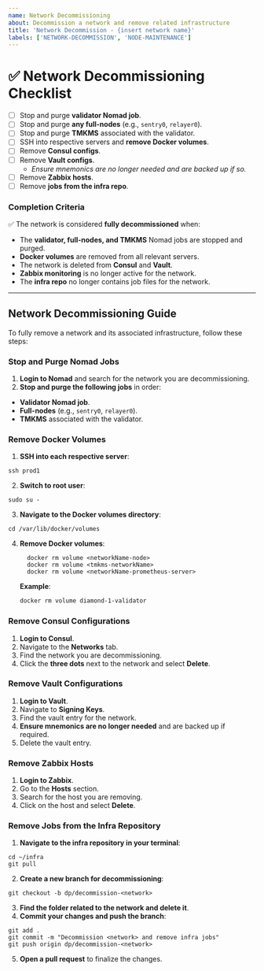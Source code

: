 ```yaml
---
name: Network Decommissioning
about: Decommission a network and remove related infrastructure
title: 'Network Decommission - {insert network name}'
labels: ['NETWORK-DECOMMISSION', 'NODE-MAINTENANCE']
---
```


# ✅ **Network Decommissioning Checklist**
- [ ] Stop and purge **validator Nomad job**.
- [ ] Stop and purge **any full-nodes** (e.g., `sentry0`, `relayer0`).
- [ ] Stop and purge **TMKMS** associated with the validator.
- [ ] SSH into respective servers and **remove Docker volumes**.
- [ ] Remove **Consul configs**.
- [ ] Remove **Vault configs**.
    - *Ensure mnemonics are no longer needed and are backed up if so.*
- [ ] Remove **Zabbix hosts**.
- [ ] Remove **jobs from the infra repo**.

### **Completion Criteria**
✅ The network is considered **fully decommissioned** when:
  - The **validator, full-nodes, and TMKMS** Nomad jobs are stopped and purged.
  - **Docker volumes** are removed from all relevant servers.
  - The network is deleted from **Consul** and **Vault**.
  - **Zabbix monitoring** is no longer active for the network.
  - The **infra repo** no longer contains job files for the network.

---

## **Network Decommissioning Guide**
To fully remove a network and its associated infrastructure, follow these steps:

### **Stop and Purge Nomad Jobs**
  1. **Login to Nomad** and search for the network you are decommissioning.
2. **Stop and purge the following jobs** in order:
  - **Validator Nomad job**.
  - **Full-nodes** (e.g., `sentry0`, `relayer0`).
  - **TMKMS** associated with the validator.

### **Remove Docker Volumes**
1. **SSH into each respective server**:
  ```
  ssh prod1
  ```
2. **Switch to root user**:
  ```
  sudo su -
  ```
3. **Navigate to the Docker volumes directory**:
  ```
  cd /var/lib/docker/volumes
  ```
4. **Remove Docker volumes**:
    ```
      docker rm volume <networkName-node>
      docker rm volume <tmkms-networkName>
      docker rm volume <networkName-prometheus-server>
      ```
      **Example**:
      ```sh
      docker rm volume diamond-1-validator
      ```

### **Remove Consul Configurations**
  1. **Login to Consul**.
  2. Navigate to the **Networks** tab.
  3. Find the network you are decommissioning.
  4. Click the **three dots** next to the network and select **Delete**.
  
### **Remove Vault Configurations**
  1. **Login to Vault**.
  2. Navigate to **Signing Keys**.
  3. Find the vault entry for the network.
  4. **Ensure mnemonics are no longer needed** and are backed up if required.
  5. Delete the vault entry.
  
### **Remove Zabbix Hosts**
  1. **Login to Zabbix**.
  2. Go to the **Hosts** section.
  3. Search for the host you are removing.
  4. Click on the host and select **Delete**.

### **Remove Jobs from the Infra Repository**
1. **Navigate to the infra repository in your terminal**:
  ```
  cd ~/infra
  git pull
  ```
2. **Create a new branch for decommissioning**:
  ```
  git checkout -b dp/decommission-<network>
  ```
  3. **Find the folder related to the network and delete it**.
4. **Commit your changes and push the branch**:
  ```
  git add .
  git commit -m "Decommission <network> and remove infra jobs"
  git push origin dp/decommission-<network>
  ```
  5. **Open a pull request** to finalize the changes.
